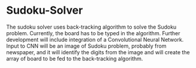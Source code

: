 # Sudoku-Solver

The sudoku solver uses back-tracking algorithm to solve the Sudoku problem.
Currently, the board has to be typed in the algorithm.
Further development will include integration of a Convolutional Neural Network.
Input to CNN will be an image of Sudoku problem, probably from newspaper, and it will identify the digits from the image and will create the array of board to be fed to the back-tracking algorithm. 
